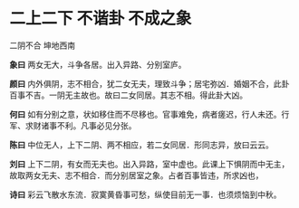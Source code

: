 # 二上二下 不谐卦 不成之象

二阴不合 坤地西南

**象曰** 两女无大，斗争各居。出入异路、分别室庐。

**颜曰** 内外俱阴，志不相合，犹二女无夫，理致斗争；居宅弥凶．婚姻不合，此卦百事不吉。一阴无主故也。故曰二女同居。其志不相。得此卦大凶。

**何曰** 如有分别之意，状如移住而不尽移也。官事难免，病者瘥迟，行人未还。行军、求财诸事不利。凡事必见分张。

**陈曰** 中位无人，上下二阴、两不相应，若二女同居．形同志异，放曰云云。

**刘曰** 上下二阴，有女而无夫也。出入异路，室中虚也。此课上下惧阴而中无主，故取两女无夫、志不相合．而分别居室之象。占者百事皆违，所求凶也，

**诗曰** 彩云飞散水东流．寂寞黄昏事可愁，纵使目前无一事．也须烦恼到中秋。
